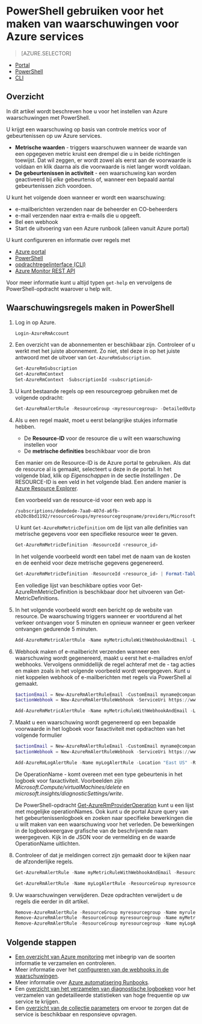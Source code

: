 <properties
    pageTitle="PowerShell gebruiken voor het maken van waarschuwingen voor Azure services | Microsoft Azure"
    description="PowerShell gebruiken voor het maken van Azure waarschuwingen die meldingen of automatisering activeren kunnen als de opgegeven voorwaarden is voldaan."
    authors="rboucher"
    manager="carolz"
    editor=""
    services="monitoring-and-diagnostics"
    documentationCenter="monitoring-and-diagnostics"/>

<tags
    ms.service="monitoring-and-diagnostics"
    ms.workload="na"
    ms.tgt_pltfrm="na"
    ms.devlang="na"
    ms.topic="article"
    ms.date="10/20/2016"
    ms.author="robb"/>

# <a name="use-powershell-to-create-alerts-for-azure-services"></a>PowerShell gebruiken voor het maken van waarschuwingen voor Azure services

> [AZURE.SELECTOR]
- [Portal](insights-alerts-portal.md)
- [PowerShell](insights-alerts-powershell.md)
- [CLI](insights-alerts-command-line-interface.md)

## <a name="overview"></a>Overzicht

In dit artikel wordt beschreven hoe u voor het instellen van Azure waarschuwingen met PowerShell.  

U krijgt een waarschuwing op basis van controle metrics voor of gebeurtenissen op uw Azure services.

- **Metrische waarden** - triggers waarschuwen wanneer de waarde van een opgegeven metric kruist een drempel die u in beide richtingen toewijst. Dat wil zeggen, er wordt zowel als eerst aan de voorwaarde is voldaan en klik daarna als die voorwaarde is niet langer wordt voldaan.    
- **De gebeurtenissen in activiteit** - een waarschuwing kan worden geactiveerd bij *elke* gebeurtenis of, wanneer een bepaald aantal gebeurtenissen zich voordoen.

U kunt het volgende doen wanneer er wordt een waarschuwing:

- e-mailberichten verzenden naar de beheerder en CO-beheerders
- e-mail verzenden naar extra e-mails die u opgeeft.
- Bel een webhook
- Start de uitvoering van een Azure runbook (alleen vanuit Azure portal)

U kunt configureren en informatie over regels met

- [Azure portal](insights-alerts-portal.md)
- [PowerShell](insights-alerts-powershell.md)
- [opdrachtregelinterface (CLI)](insights-alerts-command-line-interface.md)
- [Azure Monitor REST API](https://msdn.microsoft.com/library/azure/dn931945.aspx)


Voor meer informatie kunt u altijd typen ```get-help``` en vervolgens de PowerShell-opdracht waarover u help wilt.

## <a name="create-alert-rules-in-powershell"></a>Waarschuwingsregels maken in PowerShell

1. Log in op Azure.   

    ```PowerShell
    Login-AzureRmAccount

    ```

2. Een overzicht van de abonnementen er beschikbaar zijn. Controleer of u werkt met het juiste abonnement. Zo niet, stel deze in op het juiste antwoord met de uitvoer van `Get-AzureRmSubscription`.

    ```PowerShell
    Get-AzureRmSubscription
    Get-AzureRmContext
    Set-AzureRmContext -SubscriptionId <subscriptionid>
    ```

3.  U kunt bestaande regels op een resourcegroep gebruiken met de volgende opdracht:

    ```PowerShell
    Get-AzureRmAlertRule -ResourceGroup <myresourcegroup> -DetailedOutput
    ```

4. Als u een regel maakt, moet u eerst belangrijke stukjes informatie hebben. 
    - De **Resource-ID** voor de resource die u wilt een waarschuwing instellen voor
    - De **metrische definities** beschikbaar voor die bron

    Een manier om de Resource-ID is de Azure portal te gebruiken. Als dat de resource al is gemaakt, selecteert u deze in de portal. In het volgende blad, klik op *Eigenschappen* in de sectie *Instellingen* . De RESOURCE-ID is een veld in het volgende blad. Een andere manier is [Azure Resource Explorer](https://resources.azure.com/).

    Een voorbeeld van de resource-id voor een web app is

    ```
    /subscriptions/dededede-7aa0-407d-a6fb-eb20c8bd1192/resourceGroups/myresourcegroupname/providers/Microsoft.Web/sites/mywebsitename
    ```

    U kunt `Get-AzureRmMetricDefinition` om de lijst van alle definities van metrische gegevens voor een specifieke resource weer te geven.

    ```PowerShell
    Get-AzureRmMetricDefinition -ResourceId <resource_id>
    ```

    In het volgende voorbeeld wordt een tabel met de naam van de kosten en de eenheid voor deze metrische gegevens gegenereerd.

    ```PowerShell
    Get-AzureRmMetricDefinition -ResourceId <resource_id> | Format-Table -Property Name,Unit

    ```
    Een volledige lijst van beschikbare opties voor Get-AzureRmMetricDefinition is beschikbaar door het uitvoeren van Get-MetricDefinitions.


5. In het volgende voorbeeld wordt een bericht op de website van resource. De waarschuwing triggers wanneer er voortdurend al het verkeer ontvangen voor 5 minuten en opnieuw wanneer er geen verkeer ontvangen gedurende 5 minuten.

    ```PowerShell
    Add-AzureRmMetricAlertRule -Name myMetricRuleWithWebhookAndEmail -Location "East US" -ResourceGroup myresourcegroup -TargetResourceId /subscriptions/dededede-7aa0-407d-a6fb-eb20c8bd1192/resourceGroups/myresourcegroupname/providers/Microsoft.Web/sites/mywebsitename -MetricName "BytesReceived" -Operator GreaterThan -Threshold 2 -WindowSize 00:05:00 -TimeAggregationOperator Total -Description "alert on any website activity"

    ```

6. Webhook maken of e-mailbericht verzenden wanneer een waarschuwing wordt gegenereerd, maakt u eerst het e-mailadres en/of webhooks. Vervolgens onmiddellijk de regel achteraf met de - tag acties en maken zoals in het volgende voorbeeld wordt weergegeven. Kunt u niet koppelen webhook of e-mailberichten met regels via PowerShell al gemaakt.


    ```PowerShell
    $actionEmail = New-AzureRmAlertRuleEmail -CustomEmail myname@company.com
    $actionWebhook = New-AzureRmAlertRuleWebhook -ServiceUri https://www.contoso.com?token=mytoken

    Add-AzureRmMetricAlertRule -Name myMetricRuleWithWebhookAndEmail -Location "East US" -ResourceGroup myresourcegroup -TargetResourceId /subscriptions/dededede-7aa0-407d-a6fb-eb20c8bd1192/resourceGroups/myresourcegroupname/providers/Microsoft.Web/sites/mywebsitename -MetricName "BytesReceived" -Operator GreaterThan -Threshold 2 -WindowSize 00:05:00 -TimeAggregationOperator Total -Actions $actionEmail, $actionWebhook -Description "alert on any website activity"
    ```


7. Maakt u een waarschuwing wordt gegenereerd op een bepaalde voorwaarde in het logboek voor faxactiviteit met opdrachten van het volgende formulier

    ```PowerShell
    $actionEmail = New-AzureRmAlertRuleEmail -CustomEmail myname@company.com
    $actionWebhook = New-AzureRmAlertRuleWebhook -ServiceUri https://www.contoso.com?token=mytoken

    Add-AzureRmLogAlertRule -Name myLogAlertRule -Location "East US" -ResourceGroup myresourcegroup -OperationName microsoft.web/sites/start/action -Status Succeeded -TargetResourceGroup resourcegroupbeingmonitored -Actions $actionEmail, $actionWebhook
    ```

    De OperationName - komt overeen met een type gebeurtenis in het logboek voor faxactiviteit. Voorbeelden zijn *Microsoft.Compute/virtualMachines/delete* en *microsoft.insights/diagnosticSettings/write*.

    De PowerShell-opdracht [Get-AzureRmProviderOperation](https://msdn.microsoft.com/library/mt603720.aspx) kunt u een lijst met mogelijke operationNames. Ook kunt u de portal Azure query van het gebeurtenissenlogboek en zoeken naar specifieke bewerkingen die u wilt maken van een waarschuwing voor het verleden. De bewerkingen in de logboekweergave grafische van de beschrijvende naam weergegeven. Kijk in de JSON voor de vermelding en de waarde OperationName uitlichten.   

8. Controleer of dat je meldingen correct zijn gemaakt door te kijken naar de afzonderlijke regels.

    ```PowerShell
    Get-AzureRmAlertRule -Name myMetricRuleWithWebhookAndEmail -ResourceGroup myresourcegroup -DetailedOutput

    Get-AzureRmAlertRule -Name myLogAlertRule -ResourceGroup myresourcegroup -DetailedOutput
    ```

9. Uw waarschuwingen verwijderen. Deze opdrachten verwijdert u de regels die eerder in dit artikel.

    ```PowerShell
    Remove-AzureRmAlertRule -ResourceGroup myresourcegroup -Name myrule
    Remove-AzureRmAlertRule -ResourceGroup myresourcegroup -Name myMetricRuleWithWebhookAndEmail
    Remove-AzureRmAlertRule -ResourceGroup myresourcegroup -Name myLogAlertRule
    ```

## <a name="next-steps"></a>Volgende stappen

* [Een overzicht van Azure monitoring](monitoring-overview.md) met inbegrip van de soorten informatie te verzamelen en controleren.
* Meer informatie over het [configureren van de webhooks in de waarschuwingen](insights-webhooks-alerts.md).
* Meer informatie over [Azure automatisering Runbooks](..\automation\automation-starting-a-runbook.md).
* Een [overzicht van het verzamelen van diagnostische logboeken](monitoring-overview-of-diagnostic-logs.md) voor het verzamelen van gedetailleerde statistieken van hoge frequentie op uw service te krijgen.
* Een [overzicht van de collectie parameters](insights-how-to-customize-monitoring.md) om ervoor te zorgen dat de service is beschikbaar en responsieve opvragen.
